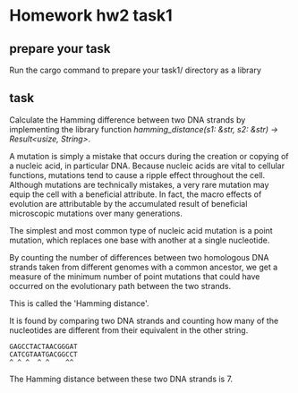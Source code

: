 # Homework hw2 task1

## prepare your task

Run the cargo command to prepare your task1/ directory as a library

## task

Calculate the Hamming difference between two DNA strands by implementing the
library function *hamming_distance(s1: &str, s2: &str) -> Result<usize,
String>*.

A mutation is simply a mistake that occurs during the creation or copying of a
nucleic acid, in particular DNA. Because nucleic acids are vital to cellular
functions, mutations tend to cause a ripple effect throughout the cell. Although
mutations are technically mistakes, a very rare mutation may equip the cell with
a beneficial attribute. In fact, the macro effects of evolution are attributable
by the accumulated result of beneficial microscopic mutations over many
generations.

The simplest and most common type of nucleic acid mutation is a point mutation,
which replaces one base with another at a single nucleotide.

By counting the number of differences between two homologous DNA strands taken
from different genomes with a common ancestor, we get a measure of the minimum
number of point mutations that could have occurred on the evolutionary path
between the two strands.

This is called the 'Hamming distance'.

It is found by comparing two DNA strands and counting how many of the
nucleotides are different from their equivalent in the other string.

    GAGCCTACTAACGGGAT
    CATCGTAATGACGGCCT
    ^ ^ ^  ^ ^    ^^

The Hamming distance between these two DNA strands is 7.
